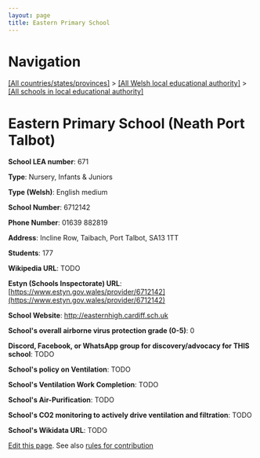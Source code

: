 ```yaml
---
layout: page
title: Eastern Primary School
---
```

# Navigation

[[All countries/states/provinces]](../../..) > [[All Welsh local educational authority]](../..) > [[All schools in local educational authority]](..)

# Eastern Primary School (Neath Port Talbot)

**School LEA number**: 671

**Type**: Nursery, Infants & Juniors

**Type (Welsh)**: English medium

**School Number**: 6712142

**Phone Number**: 01639 882819

**Address**: Incline Row, Taibach, Port Talbot, SA13 1TT

**Students**: 177

**Wikipedia URL**: TODO

**Estyn (Schools Inspectorate) URL**: [https://www.estyn.gov.wales/provider/6712142](https://www.estyn.gov.wales/provider/6712142)

**School Website**: http://easternhigh.cardiff.sch.uk

**School's overall airborne virus protection grade (0-5)**: 0

**Discord, Facebook, or WhatsApp group for discovery/advocacy for THIS school**: TODO

**School's policy on Ventilation**: TODO

**School's Ventilation Work Completion**: TODO

**School's Air-Purification**: TODO

**School's CO2 monitoring to actively drive ventilation and filtration**: TODO

**School's Wikidata URL**: TODO




[Edit this page](https://github.com/VentilationProject/Wales/edit/prif/./Neath_Port_Talbot/Eastern_Primary_School.md). See also [rules for contribution](../../../contribution-rules/)